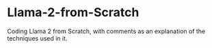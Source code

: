 # Llama-2-from-Scratch
Coding Llama 2 from Scratch, with comments as an explanation of the techniques used in it.
